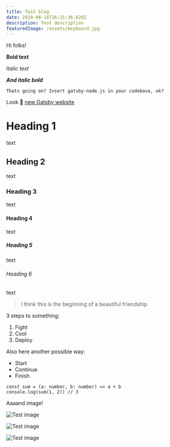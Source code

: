 ```yaml
---
title: Test blog
date: 2020-08-16T16:25:36.620Z
description: Test description
featuredImage: /assets/keyboard.jpg
---
```


Hi folks!

**Bold text**

_Italic text_

**_And italic bold_**

`Thats going on? Insert gatsby-node.js in your codebase, ok?`

Look 👀 [new Gatsby website](https://www.gatsbyjs.com/)

# Heading 1

text

## Heading 2

text

### Heading 3

text

#### Heading 4

text

##### Heading 5

text

###### Heading 6

text

> I think this is the beginning of a beautiful friendship

3 steps to something:

1. Fight
2. Cool
3. Deploy

Also here another possible way:

- Start
- Continue
- Finish

```ts{1}
const sum = (a: number, b: number) => a + b
console.log(sum(1, 2)) // 3
```

Aaaand image!

![Test image](/assets/gatsby.png)

![Test image](/assets/keyboard.jpg 'I have a title')

![Test image](/assets/github.svg)
